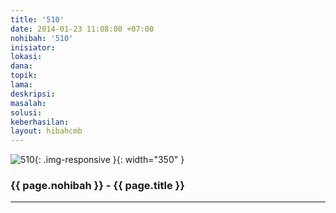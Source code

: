 ```yaml
---
title: '510'
date: 2014-01-23 11:08:00 +07:00
nohibah: '510'
inisiator: 
lokasi: 
dana: 
topik: 
lama: 
deskripsi: 
masalah: 
solusi: 
keberhasilan: 
layout: hibahcmb
---
```


![510](/static/img/hibahcmb/510.png){: .img-responsive }{: width="350" }

### {{ page.nohibah }} - {{ page.title }}

---
